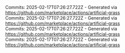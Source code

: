 Commits: 2025-02-17T07:26:27.722Z - Generated via https://github.com/marketplace/actions/artificial-grass
<br>
Commits: 2025-02-17T07:26:27.722Z - Generated via https://github.com/marketplace/actions/artificial-grass
<br>
Commits: 2025-02-17T07:26:27.722Z - Generated via https://github.com/marketplace/actions/artificial-grass
<br>
Commits: 2025-02-17T07:26:27.722Z - Generated via https://github.com/marketplace/actions/artificial-grass
<br>

